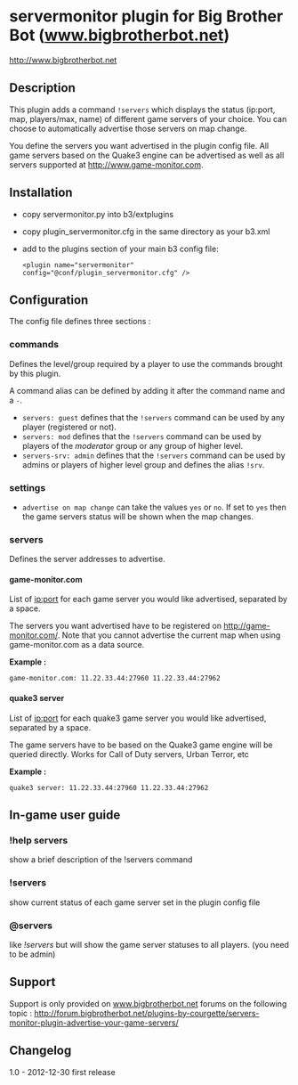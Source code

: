 servermonitor plugin for Big Brother Bot (www.bigbrotherbot.net)
================================================================

http://www.bigbrotherbot.net


Description
-----------

This plugin adds a command `!servers` which displays the status (ip:port, map, players/max, name) of different game servers of your choice.
You can choose to automatically advertise those servers on map change.

You define the servers you want advertised in the plugin config file. All game servers based on the Quake3 engine can
be advertised as well as all servers supported at http://www.game-monitor.com.



Installation
------------

- copy servermonitor.py into b3/extplugins
- copy plugin_servermonitor.cfg in the same directory as your b3.xml
- add to the plugins section of your main b3 config file:

  `<plugin name="servermonitor" config="@conf/plugin_servermonitor.cfg" />`




Configuration
-------------

The config file defines three sections :


### commands

Defines the level/group required by a player to use the commands brought by this plugin.

A command alias can be defined by adding it after the command name and a `-`.

- `servers: guest` defines that the `!servers` command can be used by any player (registered or not).
- `servers: mod` defines that the `!servers` command can be used by players of the *moderator* group or any group of higher level.
- `servers-srv: admin` defines that the `!servers` command can be used by admins or players of higher level group and defines the alias `!srv`.




### settings

- `advertise on map change` can take the values `yes` or `no`. If set to `yes` then the game servers status will be shown when the map changes.




### servers

Defines the server addresses to advertise.


#### game-monitor.com

List of <ip:port> for each game server you would like advertised, separated by a space.

The servers you want advertised have to be registered on http://game-monitor.com/. Note that you cannot advertise the
current map when using game-monitor.com as a data source.

**Example :**

    game-monitor.com: 11.22.33.44:27960 11.22.33.44:27962


#### quake3 server

List of <ip:port> for each quake3 game server you would like advertised, separated by a space.

The game servers have to be based on the Quake3 game engine will be queried directly.
Works for Call of Duty servers, Urban Terror, etc

**Example :**

    quake3 server: 11.22.33.44:27960 11.22.33.44:27962



In-game user guide
------------------

### !help servers
show a brief description of the !servers command

### !servers
show current status of each game server set in the plugin config file

### @servers
like _!servers_ but will show the game server statuses to all players. (you need to be admin)




Support
-------

Support is only provided on www.bigbrotherbot.net forums on the following topic :
http://forum.bigbrotherbot.net/plugins-by-courgette/servers-monitor-plugin-advertise-your-game-servers/




Changelog
---------

1.0 - 2012-12-30
  first release




